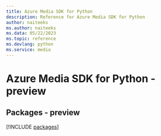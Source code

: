 ```yaml
---
title: Azure Media SDK for Python
description: Reference for Azure Media SDK for Python
author: naiteeks
ms.author: naiteeks
ms.data: 05/22/2023
ms.topic: reference
ms.devlang: python
ms.service: media
---
```

# Azure Media SDK for Python - preview
## Packages - preview
[!INCLUDE [packages](media-index.md)]